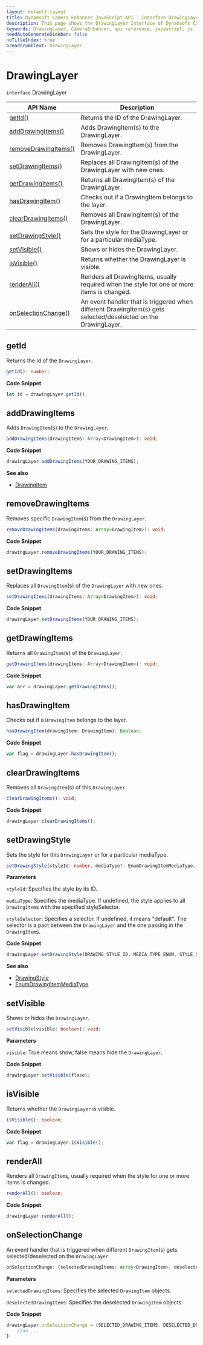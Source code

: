 ```yaml
---
layout: default-layout
title: Dynamsoft Camera Enhancer JavaScript API - Interface DrawingLayer
description: This page shows the DrawingLayer Interface of Dynamsoft Camera Enhancer JavaScript SDK.
keywords: DrawingLayer, CameraEnhancer, api reference, javascript, js
needAutoGenerateSidebar: false
noTitleIndex: true
breadcrumbText: DrawingLayer
---
```


# DrawingLayer

`interface` DrawingLayer

| API Name | Description |
|---|---|
| [getId()](#getid) | Returns the ID of the DrawingLayer. |
| [addDrawingItems()](#adddrawingitems) | Adds DrawingItem(s) to the DrawingLayer. |
| [removeDrawingItems()](#removedrawingitems) | Removes DrawingItem(s) from the DrawingLayer. |
| [setDrawingItems()](#setdrawingitems) | Replaces all DrawingItem(s) of the DrawingLayer with new ones. |
| [getDrawingItems()](#getdrawingitems) | Returns all DrawingItem(s) of the DrawingLayer. |
| [hasDrawingItem()](#hasDrawingItem) | Checks out if a DrawingItem belongs to the layer. |
| [clearDrawingItems()](#cleardrawingitems) | Removes all DrawingItem(s) of the DrawingLayer. |
| [setDrawingStyle()](#setdrawingstyle) | Sets the style for the DrawingLayer or for a particular mediaType. |
| [setVisible()](#setvisible) | Shows or hides the DrawingLayer. |
| [isVisible()](#isvisible) | Returns whether the DrawingLayer is visible. |
| [renderAll()](#renderall) | Renders all DrawingItems, usually required when the style for one or more items is changed. |
| [onSelectionChange()](#onselectionchange) | An event handler that is triggered when different DrawingItem(s) gets selected/deselected on the DrawingLayer. |

## getId

Returns the Id of the `DrawingLayer`.

```typescript
getId(): number;
```

**Code Snippet**

```js
let id = drawingLayer.getId();
```

## addDrawingItems

Adds `DrawingItem`(s) to the `DrawingLayer`.

```typescript
addDrawingItems(drawingItems: Array<DrawingItem>): void;
```

**Code Snippet**

```js
drawingLayer.addDrawingItems(YOUR_DRAWING_ITEMS);
```

**See also**

* [DrawingItem](../ui.md#drawingitem)

## removeDrawingItems

Removes specific `DrawingItem`(s) from the `DrawingLayer`.

```typescript
removeDrawingItems(drawingItems: Array<DrawingItem>): void;
```

**Code Snippet**

```js
drawingLayer.removeDrawingItems(YOUR_DRAWING_ITEMS);
```

## setDrawingItems

Replaces all `DrawingItem`(s) of the `DrawingLayer` with new ones.

```typescript
setDrawingItems(drawingItems: Array<DrawingItem>): void;
```

**Code Snippet**

```js
drawingLayer.setDrawingItems(YOUR_DRAWING_ITEMS);
```

## getDrawingItems

Returns all `DrawingItem`(s) of the `DrawingLayer`.

```typescript
getDrawingItems(drawingItems: Array<DrawingItem>): void;
```

**Code Snippet**

```js
var arr = drawingLayer.getDrawingItems();
```

## hasDrawingItem

Checks out if a `DrawingItem` belongs to the layer.

```typescript
hasDrawingItem(drawingItem: DrawingItem): Boolean;
```

**Code Snippet**

```js
var flag = drawingLayer.hasDrawingItem();
```

## clearDrawingItems

Removes all `DrawingItem`(s) of this `DrawingLayer`.

```typescript
clearDrawingItems(): void;
```

**Code Snippet**

```js
drawingLayer.clearDrawingItems();
```

## setDrawingStyle

Sets the style for this `DrawingLayer` or for a particular mediaType.

```typescript
setDrawingStyle(styleId: number, mediaType?: EnumDrawingItemMediaType, styleSelector?: string): void;
```

**Parameters**

`styleId`: Specifies the style by its ID.

`mediaType`: Specifies the mediaType. If undefined, the style applies to all `DrawingItem`s with the specified styleSelector. 

`styleSelector`: Specifies a selector. If undefined, it means "default". The selector is a pact between the `DrawingLayer` and the one passing in the `DrawingItem`s. 

**Code Snippet**

```js
drawingLayer.setDrawingStyle(DRAWING_STYLE_ID, MEDIA_TYPE_ENUM, STYLE_SELECTOR);
```

**See also**

* [DrawingStyle](drawingstyle.md)
* [EnumDrawingItemMediaType](../enum/enumdrawingitemmediatype.md)

## setVisible

Shows or hides the `DrawingLayer`. 

```typescript
setVisible(visible: boolean): void;
```

**Parameters**

`visible`: True means show, false means hide the `DrawingLayer`.

**Code Snippet**

```js
drawingLayer.setVisible(flase);
```

## isVisible

Returns whether the `DrawingLayer` is visible. 

```typescript
isVisible(): boolean;
```

**Code Snippet**

```js
var flag = drawingLayer.isVisible();
```

## renderAll

Renders all `DrawingItem`s, usually required when the style for one or more items is changed.

```typescript
renderAll(): boolean;
```

**Code Snippet**

```js
drawingLayer.renderAll();
```

## onSelectionChange

An event handler that is triggered when different `DrawingItem`(s) gets selected/deselected on the `DrawingLayer`.

```typescript
onSelectionChange: (selectedDrawingItems: Array<DrawingItem>, deselectedDrawingItems: Array<DrawingItem>) => void;
```

**Parameters**

`selectedDrawingItems`: Specifies the selected `DrawingItem` objects.

`deselectedDrawingItems`: Specifies the deselected `DrawingItem` objects. 

**Code Snippet**

```js
drawingLayer.onSelectionChange = (SELECTED_DRAWING_ITEMS, DESELECTED_DRAWING_ITEMS) => {
    //do ...
}
```

